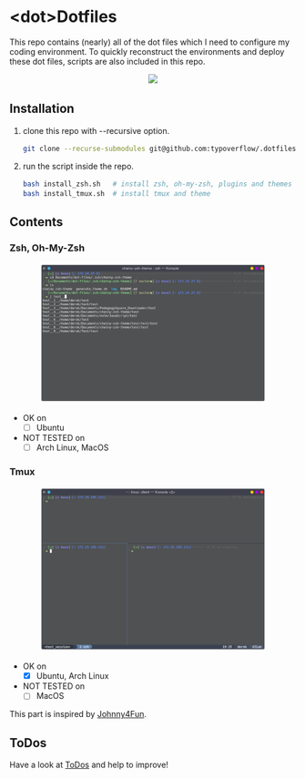 # \<dot\>Dotfiles
This repo contains (nearly) all of the dot files which I need to configure my coding environment. To quickly reconstruct the environments and deploy these dot files, scripts are also included in this repo. 

<div align="center"><img src="https://gist.githubusercontent.com/typoverflow/3f2d6daa0f0b6eb33934238dc1c025e7/raw/ea1787c5ddb83142ad688a5d4ab360fc809ab903/it-works-on-my-machine.jpg" width=200></div>

## Installation
1. clone this repo with --recursive option.
    ```bash
    git clone --recurse-submodules git@github.com:typoverflow/.dotfiles.git
    ```

2. run the script inside the repo.
    ```bash
    bash install_zsh.sh   # install zsh, oh-my-zsh, plugins and themes
    bash install_tmux.sh  # install tmux and theme
    ```

## Contents
### Zsh, Oh-My-Zsh
<div align=center><img src=img/zsh.png width=400></div>

+ OK on
  + [ ] Ubuntu
+ NOT TESTED on
  + [ ] Arch Linux, MacOS

### **Tmux**

<div align=center><img src=img/tmux.png width=400></div>

+ OK on
  + [x] Ubuntu, Arch Linux
+ NOT TESTED on
  + [ ] MacOS

This part is inspired by [Johnny4Fun](https://github.com/Johnny4Fun/.tmux).

## ToDos
Have a look at [ToDos](./TODO.md) and help to improve!
